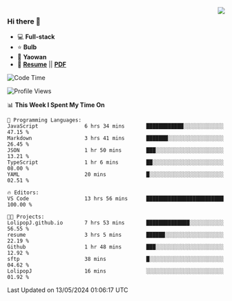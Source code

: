 <img align="right" src="https://github-readme-stats.vercel.app/api?username=LolipopJ&show_icons=true&count_private=true&hide_title=true&include_all_commits=true&theme=vue">

### Hi there 👋

- :computer: **Full-stack**
- :star: **Bulb**
- :pill: **Yaowan**
- :milky_way: [**Resume**](https://lolipopj.github.io/resume/?lang=zh) || [**PDF**](https://cdn.jsdelivr.net/gh/lolipopj/resume/exports/resume-zh.pdf)

<!--START_SECTION:waka-->
![Code Time](http://img.shields.io/badge/Code%20Time-1%2C903%20hrs%2051%20mins-blue)

![Profile Views](http://img.shields.io/badge/Profile%20Views-23-blue)

📊 **This Week I Spent My Time On** 

```text
💬 Programming Languages: 
JavaScript               6 hrs 34 mins       ████████████░░░░░░░░░░░░░   47.15 % 
Markdown                 3 hrs 41 mins       ███████░░░░░░░░░░░░░░░░░░   26.45 % 
JSON                     1 hr 50 mins        ███░░░░░░░░░░░░░░░░░░░░░░   13.21 % 
TypeScript               1 hr 6 mins         ██░░░░░░░░░░░░░░░░░░░░░░░   08.00 % 
YAML                     20 mins             █░░░░░░░░░░░░░░░░░░░░░░░░   02.51 % 

🔥 Editors: 
VS Code                  13 hrs 56 mins      █████████████████████████   100.00 % 

🐱‍💻 Projects: 
LolipopJ.github.io       7 hrs 53 mins       ██████████████░░░░░░░░░░░   56.55 % 
resume                   3 hrs 5 mins        ██████░░░░░░░░░░░░░░░░░░░   22.19 % 
Github                   1 hr 48 mins        ███░░░░░░░░░░░░░░░░░░░░░░   12.92 % 
sftp                     38 mins             █░░░░░░░░░░░░░░░░░░░░░░░░   04.62 % 
LolipopJ                 16 mins             ░░░░░░░░░░░░░░░░░░░░░░░░░   01.92 % 
```


 Last Updated on 13/05/2024 01:06:17 UTC
<!--END_SECTION:waka-->
